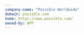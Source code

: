 ```yaml
---
company-name: "Possible Worldwide"
domain: possible.com
home: https://www.possible.com/
owned-by: WPP
---
```




